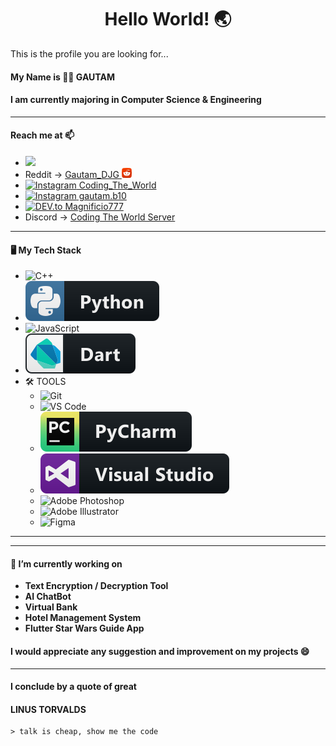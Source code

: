 ### <h1 align= "center"><b>Hello World! :earth_asia:</b></h1>

This is the profile you are looking for...

#### My Name is :man_technologist: **GAUTAM**

#### I am currently majoring in Computer Science & Engineering

<hr>

#### Reach me at 📫

-  <a href="https://mail.google.com/mail/?view=cm&fs=1&tf=1&to=g7.gautam10@gmail.com" target="_blank"><img src="https://img.shields.io/badge/-Gmail-c14438?style=flat-square&logo=Gmail&logoColor=white&link=mailto:g7.gautam10@gmail.com"></a>
-  Reddit -> <a href="https://www.reddit.com/user/Gautam_DJG/"> Gautam_DJG <img src="https://github.com/gautam7-github/gautam7-github/blob/master/reddit.png"> </a>
-  <a href="https://instagram.com/coding_the_world"> <img src="https://img.shields.io/badge/Instagram-%23E4405F.svg?&style=flat-square&logo=instagram&logoColor=white" alt="Instagram"> Coding_The_World </a>
-  <a href="https://instagram.com/gautam.b10"> <img src="https://img.shields.io/badge/Instagram-%23E4405F.svg?&style=flat-square&logo=instagram&logoColor=white" alt="Instagram"> gautam.b10 </a>
-  <a href="https://dev.to/magnificio777"><img src="https://img.shields.io/badge/DEV-%230A0A0A.svg?&style=flat-square&logo=DEV.to&logoColor=white" alt="DEV.to"> Magnificio777</a>
-  Discord -> <a href="https://discord.gg/tJEAaHU"> Coding The World Server </a>
<hr>

#### 🖥️ My Tech Stack
-  <img alt="C++" src="https://img.shields.io/badge/-C++-00599C?style=flat-square&logo=c%2B%2B&logoColor=white" />
-  <img src="https://github.com/gautam7-github/gautam7-github/blob/master/Assets/python.svg" alt="python">
-  ![JavaScript](https://img.shields.io/badge/-JavaScript-black?style=flat-square&logo=javascript)
-  <img src="https://github.com/gautam7-github/gautam7-github/blob/master/Assets/dart_colour.svg" alt="dart" />
-  🛠 TOOLS
   -  ![Git](https://img.shields.io/badge/-Git-black?style=flat-square&logo=git)
   -  ![VS Code](http://img.shields.io/badge/-VS%20Code-007ACC?style=flat-square&logo=visual-studio-code&logoColor=ffffff)
   -  <img src="https://github.com/gautam7-github/gautam7-github/blob/master/Assets/jetbrains_pycharm.svg" alt="pycharm">
   -  <img src="https://github.com/gautam7-github/gautam7-github/blob/master/Assets/visualstudio.svg" alt="visualstudio">
   -  ![Adobe Photoshop](http://img.shields.io/badge/-Adobe%20Photoshop-26C9FF?style=flat-plastic&logo=adobe-photoshop&logoColor=ffffff)
   -  ![Adobe Illustrator](http://img.shields.io/badge/-Adobe%20Illustrator-FC8F30?style=flat-plastic&logo=adobe-illustrator&logoColor=ffffff)
   -  ![Figma](http://img.shields.io/badge/-Figma-30333c?style=flat-plastic&logo=figma&logoColor=white)
   
<hr>
<hr>

#### 🔭 I’m currently working on

-  **Text Encryption / Decryption Tool**
-  **AI ChatBot**
-  **Virtual Bank**
-  **Hotel Management System**
-  **Flutter Star Wars Guide App**

#### I would appreciate any suggestion and improvement on my projects 😄

<hr>

#### I conclude by a quote of great

#### LINUS TORVALDS

    > talk is cheap, show me the code
